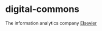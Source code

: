# digital-commons
The information analytics company <a href="https://www.elsevier.com/">Elsevier</a>
